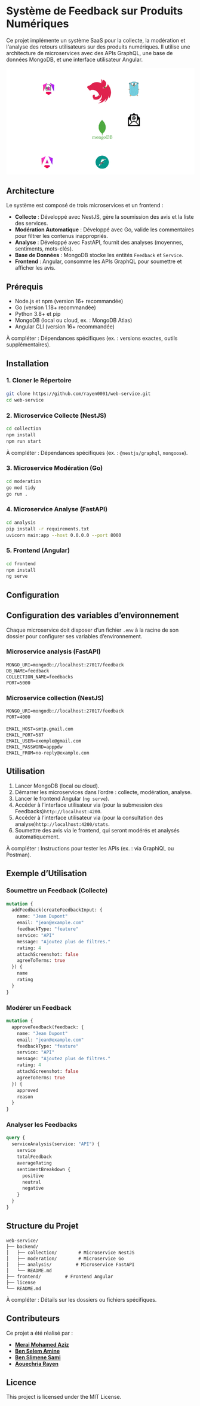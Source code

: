 # Système de Feedback sur Produits Numériques

Ce projet implémente un système SaaS pour la collecte, la modération et l'analyse des retours utilisateurs sur des produits numériques. Il utilise une architecture de microservices avec des APIs GraphQL, une base de données MongoDB, et une interface utilisateur Angular.

![Interaction Demo](./docs/overview.gif)

## Architecture

Le système est composé de trois microservices et un frontend :
- **Collecte** : Développé avec NestJS, gère la soumission des avis et la liste des services.
- **Modération Automatique** : Développé avec Go, valide les commentaires pour filtrer les contenus inappropriés.
- **Analyse** : Développé avec FastAPI, fournit des analyses (moyennes, sentiments, mots-clés).
- **Base de Données** : MongoDB stocke les entités `Feedback` et `Service`.
- **Frontend** : Angular, consomme les APIs GraphQL pour soumettre et afficher les avis.

## Prérequis

- Node.js et npm (version 16+ recommandée)
- Go (version 1.18+ recommandée)
- Python 3.8+ et pip
- MongoDB (local ou cloud, ex. : MongoDB Atlas)
- Angular CLI (version 16+ recommandée)

À compléter : Dépendances spécifiques (ex. : versions exactes, outils supplémentaires).

## Installation

### 1. Cloner le Répertoire
```bash
git clone https://github.com/rayen0001/web-service.git
cd web-service
```

### 2. Microservice Collecte (NestJS)
```bash
cd collection
npm install
npm run start
```
À compléter : Dépendances spécifiques (ex. : `@nestjs/graphql`, `mongoose`).

### 3. Microservice Modération (Go)
```bash
cd moderation
go mod tidy
go run .
```


### 4. Microservice Analyse (FastAPI)
```bash
cd analysis
pip install -r requirements.txt
uvicorn main:app --host 0.0.0.0 --port 8000
```


### 5. Frontend (Angular)
```bash
cd frontend
npm install
ng serve
```


## Configuration

## Configuration des variables d’environnement

Chaque microservice doit disposer d’un fichier `.env` à la racine de son dossier pour configurer ses variables d’environnement.

### Microservice **analysis** (FastAPI)

```env
MONGO_URI=mongodb://localhost:27017/feedback
DB_NAME=feedback
COLLECTION_NAME=feedbacks
PORT=5000
```
### Microservice **collection** (NestJS)
```env
MONGO_URI=mongodb://localhost:27017/feedback
PORT=4000

EMAIL_HOST=smtp.gmail.com
EMAIL_PORT=587
EMAIL_USER=exemple@gmail.com
EMAIL_PASSWORD=apppdw
EMAIL_FROM=no-reply@example.com
```

## Utilisation

1. Lancer MongoDB (local ou cloud).
2. Démarrer les microservices dans l’ordre : collecte, modération, analyse.
3. Lancer le frontend Angular (`ng serve`).
4. Accéder à l’interface utilisateur via (pour la submession des Feedbacks)`http://localhost:4200`.
5. Accéder à l’interface utilisateur via (pour la consultation des analyse)`http://localhost:4200/stats`.
6. Soumettre des avis via le frontend, qui seront modérés et analysés automatiquement.

À compléter : Instructions pour tester les APIs (ex. : via GraphiQL ou Postman).

## Exemple d’Utilisation

### Soumettre un Feedback (Collecte)
```graphql
mutation {
  addFeedback(createFeedbackInput: {
    name: "Jean Dupont"
    email: "jean@example.com"
    feedbackType: "feature"
    service: "API"
    message: "Ajoutez plus de filtres."
    rating: 4
    attachScreenshot: false
    agreeToTerms: true
  }) {
    name
    rating
  }
}
```

### Modérer un Feedback
```graphql
mutation {
  approveFeedback(feedback: {
    name: "Jean Dupont"
    email: "jean@example.com"
    feedbackType: "feature"
    service: "API"
    message: "Ajoutez plus de filtres."
    rating: 4
    attachScreenshot: false
    agreeToTerms: true
  }) {
    approved
    reason
  }
}
```

### Analyser les Feedbacks
```graphql
query {
  serviceAnalysis(service: "API") {
    service
    totalFeedback
    averageRating
    sentimentBreakdown {
      positive
      neutral
      negative
    }
  }
}
```

## Structure du Projet

```
web-service/
├── backend/
│   ├── collection/        # Microservice NestJS
│   ├── moderation/        # Microservice Go
│   ├── analysis/         # Microservice FastAPI
│   └── README.md
├── frontend/         # Frontend Angular
├── license
└── README.md
```

À compléter : Détails sur les dossiers ou fichiers spécifiques.

## Contributeurs

Ce projet a été réalisé par :

- [**Merai Mohamed Aziz**](https://github.com/merai-aziz)
- [**Ben Selem Amine**](https://github.com/aminebenselem)
- [**Ben Slimene Sami**](https://github.com/samibs99)
- [**Aouechria Rayen**](https://github.com/rayen0001)



## Licence

This project is licensed under the MIT License.
